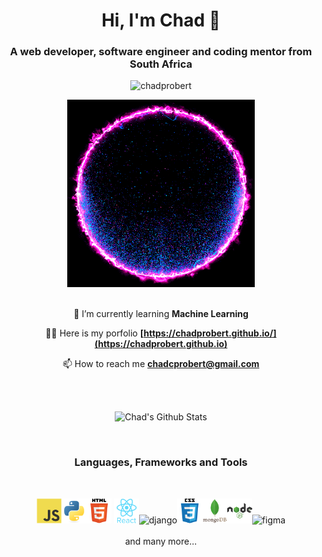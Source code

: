 <h1 align="center">Hi, I'm Chad 👋</h1>
<h3 align="center">A web developer, software engineer and coding mentor from South Africa</h3>
<p align="center"><img src="https://komarev.com/ghpvc/?username=chadprobert&label=Profile%20views" alt="chadprobert" /></p>
<div align="center">
  
 <img src="/git5.gif" wdith="300" height="300"/>

<br/>
<br/>

🌱 I’m currently learning **Machine Learning**

👨‍💻 Here is my porfolio **[https://chadprobert.github.io/](https://chadprobert.github.io)**

📫 How to reach me **chadcprobert@gmail.com**

<br/>
<br/>


![Chad's Github Stats](https://github-readme-stats.vercel.app/api?username=ChadProbert&bg_color=30,f85f11,f98e09&title_color=0D1117&text_color=0D1117&hide_border=true) 

<br/>

<h3 align="center">Languages, Frameworks and Tools</h3>
<br/>
<p align="center">
<img src="https://raw.githubusercontent.com/devicons/devicon/master/icons/javascript/javascript-original.svg" alt="javascript" width="40" height="40"/><img src="https://raw.githubusercontent.com/devicons/devicon/master/icons/python/python-original.svg" alt="python" width="40" height="40"/><img src="https://raw.githubusercontent.com/devicons/devicon/master/icons/html5/html5-original-wordmark.svg" alt="html5" width="40" height="40"/>
<img src="https://raw.githubusercontent.com/devicons/devicon/master/icons/react/react-original-wordmark.svg" alt="react" width="40" height="40"/><img src="https://cdn.worldvectorlogo.com/logos/django.svg" alt="django" width="40" height="40"/><img src="https://raw.githubusercontent.com/devicons/devicon/master/icons/css3/css3-original-wordmark.svg" alt="css3" width="40" height="40"/><img src="https://raw.githubusercontent.com/devicons/devicon/master/icons/mongodb/mongodb-original-wordmark.svg" alt="mongodb" width="40" height="40"/><img src="https://raw.githubusercontent.com/devicons/devicon/master/icons/nodejs/nodejs-original-wordmark.svg" alt="nodejs" width="40" height="40"/><img src="https://www.vectorlogo.zone/logos/figma/figma-icon.svg" alt="figma" width="40" height="40"/> 
<br/>
<br/>
and many more...
</p>

</div>
<!--
<h3 align="center">Connect with me:</h3>
<p align="center">
<a href="https://linkedin.com/in/chad probert" target="blank"><img align="center" src="https://raw.githubusercontent.com/rahuldkjain/github-profile-readme-generator/master/src/images/icons/Social/linked-in-alt.svg" alt="chad probert" height="30" width="40" /></a>
</p>
-->
